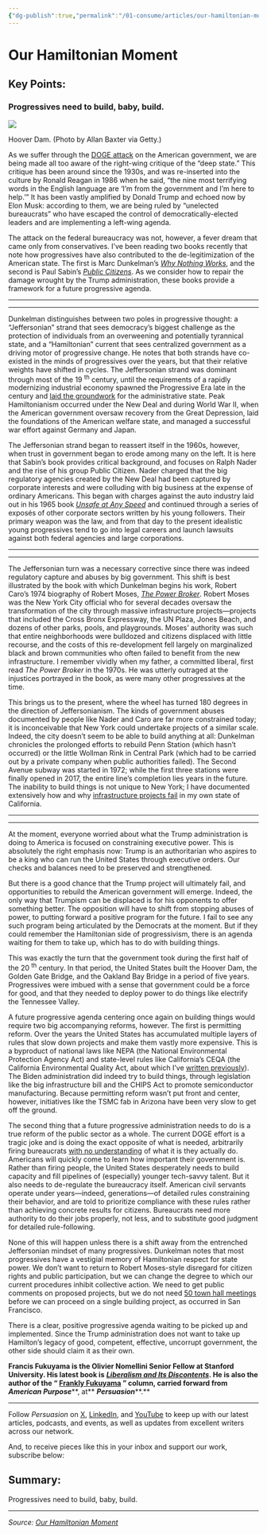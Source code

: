 ```yaml
---
{"dg-publish":true,"permalink":"/01-consume/articles/our-hamiltonian-moment/","title":"Our Hamiltonian Moment","tags":["abundance"]}
---
```



# Our Hamiltonian Moment

## Key Points:
### Progressives need to build, baby, build.

![](https://substackcdn.com/image/fetch/w_424)

Hoover Dam. (Photo by Allan Baxter via Getty.)

As we suffer through the [DOGE attack](https://www.persuasion.community/t/the-deep-state) on the American government, we are being made all too aware of the right-wing critique of the “deep state.” This critique has been around since the 1930s, and was re-inserted into the culture by Ronald Reagan in 1986 when he said, “the nine most terrifying words in the English language are ‘I’m from the government and I’m here to help.’” It has been vastly amplified by Donald Trump and echoed now by Elon Musk: according to them, we are being ruled by “unelected bureaucrats” who have escaped the control of democratically-elected leaders and are implementing a left-wing agenda.

The attack on the federal bureaucracy was not, however, a fever dream that came only from conservatives. I’ve been reading two books recently that note how progressives have also contributed to the de-legitimization of the American state. The first is Marc Dunkelman’s *[Why Nothing Works](https://www.hachettebookgroup.com/titles/marc-j-dunkelman/why-nothing-works/9781541700215/)*, and the second is Paul Sabin’s *[Public Citizens](https://history.yale.edu/publications/public-citizens-attack-big-government-and-remaking-american-liberalism)*. As we consider how to repair the damage wrought by the Trump administration, these books provide a framework for a future progressive agenda.

---

---

Dunkelman distinguishes between two poles in progressive thought: a “Jeffersonian” strand that sees democracy’s biggest challenge as the protection of individuals from an overweening and potentially tyrannical state, and a “Hamiltonian” current that sees centralized government as a driving motor of progressive change. He notes that both strands have co-existed in the minds of progressives over the years, but that their relative weights have shifted in cycles. The Jeffersonian strand was dominant through most of the 19 <sup>th</sup> century, until the requirements of a rapidly modernizing industrial economy spawned the Progressive Era late in the century and [laid the groundwork](https://www.persuasion.community/p/valuing-the-deep-state-part-iv-why-delegation-is-necessary) for the administrative state. Peak Hamiltonianism occurred under the New Deal and during World War II, when the American government oversaw recovery from the Great Depression, laid the foundations of the American welfare state, and managed a successful war effort against Germany and Japan.

The Jeffersonian strand began to reassert itself in the 1960s, however, when trust in government began to erode among many on the left. It is here that Sabin’s book provides critical background, and focuses on Ralph Nader and the rise of his group Public Citizen. Nader charged that the big regulatory agencies created by the New Deal had been captured by corporate interests and were colluding with big business at the expense of ordinary Americans. This began with charges against the auto industry laid out in his 1965 book *[Unsafe at Any Speed](https://nader.org/books/unsafe-at-any-speed/)* and continued through a series of exposés of other corporate sectors written by his young followers. Their primary weapon was the law, and from that day to the present idealistic young progressives tend to go into legal careers and launch lawsuits against both federal agencies and large corporations.

---

---

The Jeffersonian turn was a necessary corrective since there was indeed regulatory capture and abuses by big government. This shift is best illustrated by the book with which Dunkelman begins his work, Robert Caro’s 1974 biography of Robert Moses, *[The Power Broker](https://www.robertcaro.org/the-power-broker)*. Robert Moses was the New York City official who for several decades oversaw the transformation of the city through massive infrastructure projects—projects that included the Cross Bronx Expressway, the UN Plaza, Jones Beach, and dozens of other parks, pools, and playgrounds. Moses’ authority was such that entire neighborhoods were bulldozed and citizens displaced with little recourse, and the costs of this re-development fell largely on marginalized black and brown communities who often failed to benefit from the new infrastructure. I remember vividly when my father, a committed liberal, first read *The Power Broker* in the 1970s. He was utterly outraged at the injustices portrayed in the book, as were many other progressives at the time.

This brings us to the present, where the wheel has turned 180 degrees in the direction of Jeffersonianism. The kinds of government abuses documented by people like Nader and Caro are far more constrained today; it is inconceivable that New York could undertake projects of a similar scale. Indeed, the city doesn’t seem to be able to build anything at all: Dunkelman chronicles the prolonged efforts to rebuild Penn Station (which hasn’t occurred) or the little Wollman Rink in Central Park (which had to be carried out by a private company when public authorities failed). The Second Avenue subway was started in 1972; while the first three stations were finally opened in 2017, the entire line’s completion lies years in the future. The inability to build things is not unique to New York; I have documented extensively how and why [infrastructure projects fail](https://www.persuasion.community/p/building-things) in my own state of California.

---

---

At the moment, everyone worried about what the Trump administration is doing to America is focused on constraining executive power. This is absolutely the right emphasis now: Trump is an authoritarian who aspires to be a king who can run the United States through executive orders. Our checks and balances need to be preserved and strengthened.

But there is a good chance that the Trump project will ultimately fail, and opportunities to rebuild the American government will emerge. Indeed, the only way that Trumpism can be displaced is for his opponents to offer something better. The opposition will have to shift from stopping abuses of power, to putting forward a positive program for the future. I fail to see any such program being articulated by the Democrats at the moment. But if they could remember the Hamiltonian side of progressivism, there is an agenda waiting for them to take up, which has to do with building things.

This was exactly the turn that the government took during the first half of the 20 <sup>th</sup> century. In that period, the United States built the Hoover Dam, the Golden Gate Bridge, and the Oakland Bay Bridge in a period of five years. Progressives were imbued with a sense that government could be a force for good, and that they needed to deploy power to do things like electrify the Tennessee Valley.

A future progressive agenda centering once again on building things would require two big accompanying reforms, however. The first is permitting reform. Over the years the United States has accumulated multiple layers of rules that slow down projects and make them vastly more expensive. This is a byproduct of national laws like NEPA (the National Environmental Protection Agency Act) and state-level rules like California’s CEQA (the California Environmental Quality Act, about which I’ve [written previously](https://www.persuasion.community/p/valuing-the-deep-state-part-viii-the-private-right-of-action)). The Biden administration did indeed try to build things, through legislation like the big infrastructure bill and the CHIPS Act to promote semiconductor manufacturing. Because permitting reform wasn’t put front and center, however, initiatives like the TSMC fab in Arizona have been very slow to get off the ground.

The second thing that a future progressive administration needs to do is a true reform of the public sector as a whole. The current DOGE effort is a tragic joke and is doing the exact opposite of what is needed, arbitrarily firing bureaucrats [with no understanding](https://www.persuasion.community/p/what-musk-doesnt-understand-about) of what it is they actually do. Americans will quickly come to learn how important their government is. Rather than firing people, the United States desperately needs to build capacity and fill pipelines of (especially) younger tech-savvy talent. But it also needs to de-regulate the bureaucracy itself. American civil servants operate under years—indeed, generations—of detailed rules constraining their behavior, and are told to prioritize compliance with these rules rather than achieving concrete results for citizens. Bureaucrats need more authority to do their jobs properly, not less, and to substitute good judgment for detailed rule-following.

None of this will happen unless there is a shift away from the entrenched Jeffersonian mindset of many progressives. Dunkelman notes that most progressives have a vestigial memory of Hamiltonian respect for state power. We don’t want to return to Robert Moses-style disregard for citizen rights and public participation, but we can change the degree to which our current procedures inhibit collective action. We need to get public comments on proposed projects, but we do not need [50 town hall meetings](https://www.nytimes.com/2021/09/30/opinion/affordable-housing-nimby.html) before we can proceed on a single building project, as occurred in San Francisco.

There is a clear, positive progressive agenda waiting to be picked up and implemented. Since the Trump administration does not want to take up Hamilton’s legacy of good, competent, effective, uncorrupt government, the other side should claim it as their own.

**Francis Fukuyama is the Olivier Nomellini Senior Fellow at Stanford University. His latest book is** ***[Liberalism and Its Discontents](https://us.macmillan.com/books/9780374606718/liberalismanditsdiscontents)*****. He is also the author of the “ [Frankly Fukuyama](https://www.persuasion.community/s/frankly-fukuyama) ” column, carried forward from** ***American Purpose*****, at** ***Persuasion*****.**

---

Follow *Persuasion* on [X](http://twitter.com/JoinPersuasion), [LinkedIn](https://www.linkedin.com/company/persuasion-community/), and [YouTube](https://www.youtube.com/channel/UCsyw69DKDfr9Vj1PkRmnI7w) to keep up with our latest articles, podcasts, and events, as well as updates from excellent writers across our network.

And, to receive pieces like this in your inbox and support our work, subscribe below:

## Summary:
Progressives need to build, baby, build.

---

*Source: [Our Hamiltonian Moment](https://www.persuasion.community/p/our-hamiltonian-moment)*
